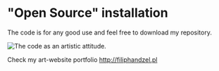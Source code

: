 # "Open Source" installation

The code is for any good use and feel free to download my repository.

![The code as an artistic attitude.](http://filiphandzel.pl/img/open-source1.jpg)

Check my art-website portfolio http://filiphandzel.pl

